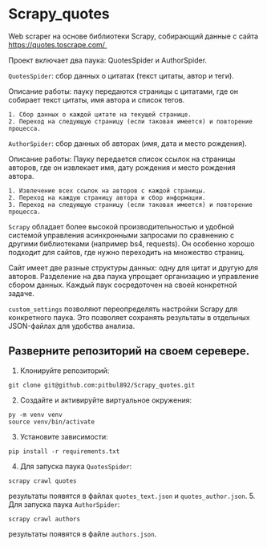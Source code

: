 # Scrapy_quotes
Web scraper на основе библиотеки Scrapy, собирающий данные с сайта https://quotes.toscrape.com/ 

Проект включает два паука:  QuotesSpider и AuthorSpider.

```QuotesSpider```: сбор данных о цитатах (текст цитаты, автор и теги).

  Описание работы:
  пауку передаются страницы с цитатами, где он собирает текст цитаты, имя автора и список тегов.
    
    1. Сбор данных о каждой цитате на текущей странице.
    2. Переход на следующую страницу (если таковая имеется) и повторение процесса.
    
```AuthorSpider```: сбор данных об авторах (имя, дата и место рождения).
  
  Описание работы:
  Пауку передается список ссылок на страницы авторов, где он извлекает имя, дату рождения и место рождения автора.
    
    1. Извлечение всех ссылок на авторов с каждой страницы.
    2. Переход на каждую страницу автора и сбор информации.
    3. Переход на следующую страницу (если таковая имеется) и повторение процесса.

```Scrapy``` обладает более высокой производительностью и удобной системой управления асинхронными запросами по сравнению с другими библиотеками (например bs4, requests). Он особенно хорошо подходит для сайтов, где нужно переходить на множество страниц.

Сайт имеет две разные структуры данных: одну для цитат и другую для авторов. Разделение на два паука упрощает организацию и управление сбором данных. Каждый паук сосредоточен на своей конкретной задаче.

```custom_settings``` позволяют переопределять настройки Scrapy для конкретного паука. Это позволяет сохранять результаты в отдельных JSON-файлах для удобства анализа.

## Разверните репозиторий на своем серевере.

1. Клонируйте репозиторий:
```
git clone git@github.com:pitbul892/Scrapy_quotes.git
```
2. Создайте и активируйте виртуальное окружения:
```
py -m venv venv
source venv/bin/activate
```
3. Установите зависимости:
```
pip install -r requirements.txt
```
4. Для запуска паука ```QuotesSpider```:
```
scrapy crawl quotes
```
результаты появятся в файлах ```quotes_text.json``` и ```quotes_author.json```.
5. Для запуска паука ```AuthorSpider```:
```
scrapy crawl authors
```
результаты появятся в файле ```authors.json```.

